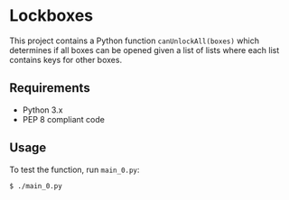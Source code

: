 # Lockboxes

This project contains a Python function `canUnlockAll(boxes)` which determines if all boxes can be opened given a list of lists where each list contains keys for other boxes.

## Requirements

- Python 3.x
- PEP 8 compliant code

## Usage

To test the function, run `main_0.py`:

```bash
$ ./main_0.py
